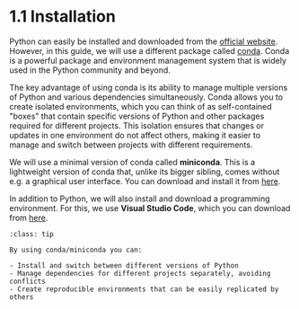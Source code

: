 # 1.1 Installation

Python can easily be installed and downloaded from the [official website](https://www.python.org/). However, in this guide, we will use a different package called [conda](https://conda.io/projects/conda/en/latest/user-guide/getting-started.html). Conda is a powerful package and environment management system that is widely used in the Python community and beyond.

The key advantage of using conda is its ability to manage multiple versions of Python and various dependencies simultaneously. Conda allows you to create isolated environments, which you can think of as self-contained "boxes" that contain specific versions of Python and other packages required for different projects. This isolation ensures that changes or updates in one environment do not affect others, making it easier to manage and switch between projects with different requirements.

We will use a minimal version of conda called **miniconda**. This is a lightweight version of conda that, unlike its bigger sibling, comes without e.g. a graphical user interface. You can download and install it from [here](https://docs.anaconda.com/miniconda/).


In addition to Python, we will also install and download a programming environment. For this, we use **Visual Studio Code**, which you can download from [here](https://code.visualstudio.com/).

```{admonition} Summary
:class: tip

By using conda/miniconda you can:

- Install and switch between different versions of Python
- Manage dependencies for different projects separately, avoiding conflicts
- Create reproducible environments that can be easily replicated by others
```
